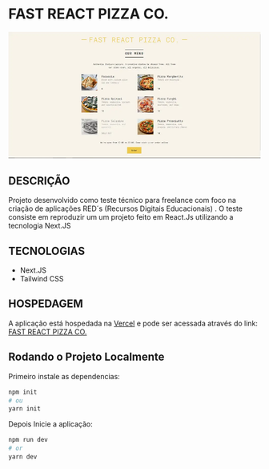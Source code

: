 # FAST REACT PIZZA CO.

![image](https://github.com/ricardiobraga/teste-opet-pizza-menu/blob/main/src/app/pizza.webp) 

## DESCRIÇÃO
Projeto desenvolvido como teste técnico para freelance com foco na criação de aplicações RED´s (Recursos Digitais Educacionais) .
O teste consiste em reproduzir um um projeto feito em React.Js utilizando a tecnologia Next.JS

## TECNOLOGIAS
* Next.JS
* Tailwind CSS

## HOSPEDAGEM
A aplicação está hospedada na [Vercel](https://vercel.com/) e pode ser acessada através do link: [FAST REACT PIZZA CO.](https://teste-opet-pizza-menu.vercel.app/)

## Rodando o Projeto Localmente

Primeiro instale as dependencias:

```bash
npm init
# ou
yarn init
```

Depois Inicie a aplicação:

```bash
npm run dev
# or
yarn dev
```


